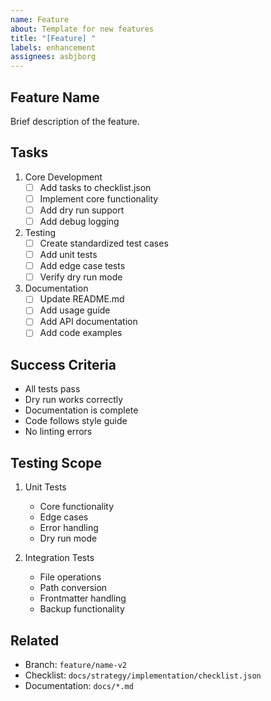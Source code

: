 ```yaml
---
name: Feature
about: Template for new features
title: "[Feature] "
labels: enhancement
assignees: asbjborg
---
```


## Feature Name

Brief description of the feature.

## Tasks

1. Core Development
   - [ ] Add tasks to checklist.json
   - [ ] Implement core functionality
   - [ ] Add dry run support
   - [ ] Add debug logging

2. Testing
   - [ ] Create standardized test cases
   - [ ] Add unit tests
   - [ ] Add edge case tests
   - [ ] Verify dry run mode

3. Documentation
   - [ ] Update README.md
   - [ ] Add usage guide
   - [ ] Add API documentation
   - [ ] Add code examples

## Success Criteria

- All tests pass
- Dry run works correctly
- Documentation is complete
- Code follows style guide
- No linting errors

## Testing Scope

1. Unit Tests
   - Core functionality
   - Edge cases
   - Error handling
   - Dry run mode

2. Integration Tests
   - File operations
   - Path conversion
   - Frontmatter handling
   - Backup functionality

## Related

- Branch: `feature/name-v2`
- Checklist: `docs/strategy/implementation/checklist.json`
- Documentation: `docs/*.md`
